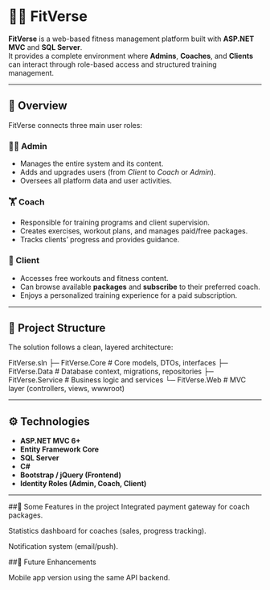 # 🏋️‍♂️ FitVerse

**FitVerse** is a web-based fitness management platform built with **ASP.NET MVC** and **SQL Server**.  
It provides a complete environment where **Admins**, **Coaches**, and **Clients** can interact through role-based access and structured training management.

---

## 🚀 Overview

FitVerse connects three main user roles:

### 🧑‍💼 Admin
- Manages the entire system and its content.  
- Adds and upgrades users (from *Client* to *Coach* or *Admin*).  
- Oversees all platform data and user activities.

### 🏋️ Coach
- Responsible for training programs and client supervision.  
- Creates exercises, workout plans, and manages paid/free packages.  
- Tracks clients’ progress and provides guidance.

### 👤 Client
- Accesses free workouts and fitness content.  
- Can browse available **packages** and **subscribe** to their preferred coach.  
- Enjoys a personalized training experience for a paid subscription.

---

## 🧩 Project Structure

The solution follows a clean, layered architecture:

FitVerse.sln
├─ FitVerse.Core # Core models, DTOs, interfaces
├─ FitVerse.Data # Database context, migrations, repositories
├─ FitVerse.Service # Business logic and services
└─ FitVerse.Web # MVC layer (controllers, views, wwwroot)



---

## ⚙️ Technologies

- **ASP.NET MVC 6+**
- **Entity Framework Core**
- **SQL Server**
- **C#**
- **Bootstrap / jQuery (Frontend)**
- **Identity Roles (Admin, Coach, Client)**

---

##🧭 Some Features in the project
Integrated payment gateway for coach packages.

Statistics dashboard for coaches (sales, progress tracking).

Notification system (email/push).

##🧭 Future Enhancements

Mobile app version using the same API backend.
